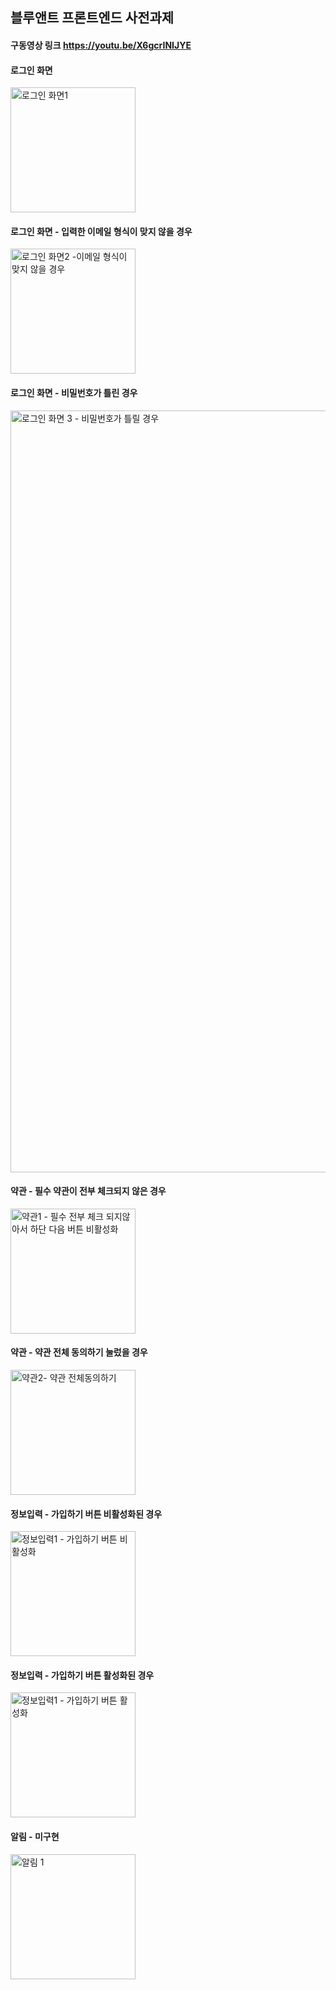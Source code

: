 ## 블루앤트 프론트엔드 사전과제 

#### 구동영상 링크 https://youtu.be/X6gcrINIJYE

#### 로그인 화면 
<img width="200" alt="로그인 화면1" src="https://github.com/Blueant-dev/qoeocjf5-gmail.com/assets/40132591/95697130-1bf4-4228-8da4-9b280b9bf813">
<br/>

#### 로그인 화면 - 입력한 이메일 형식이 맞지 않을 경우
<img width="200" alt="로그인 화면2 -이메일 형식이 맞지 않을 경우" src="https://github.com/Blueant-dev/qoeocjf5-gmail.com/assets/40132591/14006b16-e70b-4287-ad0e-d96782fca639">
<br/>

#### 로그인 화면 - 비밀번호가 틀린 경우 
<img width="1219" alt="로그인 화면 3 - 비밀번호가 틀릴 경우" src="https://github.com/Blueant-dev/qoeocjf5-gmail.com/assets/40132591/de3bb6ac-ce62-4541-9a35-dc4f5051c88a">
<br/>

#### 약관 - 필수 약관이 전부 체크되지 않은 경우 
<img width="200" alt="약관1 - 필수 전부 체크 되지않아서 하단 다음 버튼 비활성화" src="https://github.com/Blueant-dev/qoeocjf5-gmail.com/assets/40132591/e71ec90d-fa59-49ec-bb64-b49e28676b5d">
<br/>

#### 약관 - 약관 전체 동의하기 눌렀을 경우 
<img width="200" alt="약관2- 약관 전체동의하기" src="https://github.com/Blueant-dev/qoeocjf5-gmail.com/assets/40132591/a1ccfd60-4ea2-44ba-baff-1288bc739043">
<br/>

#### 정보입력 - 가입하기 버튼 비활성화된 경우
<img width="200" alt="정보입력1 - 가입하기 버튼 비활성화" src="https://github.com/Blueant-dev/qoeocjf5-gmail.com/assets/40132591/d5efe46f-5374-421e-83ba-765bf7ea5a19">

#### 정보입력 - 가입하기 버튼 활성화된 경우
<img width="200" alt="정보입력1 - 가입하기 버튼 활성화" src="https://github.com/Blueant-dev/qoeocjf5-gmail.com/assets/40132591/a0e38dff-42a2-4bb4-9a37-436da7963fae">

#### 알림 - 미구현 
<img width="200" alt="알림 1" src="https://github.com/Blueant-dev/qoeocjf5-gmail.com/assets/40132591/635fe451-ecc9-4d9d-a68e-1267d6ebc2c3">

